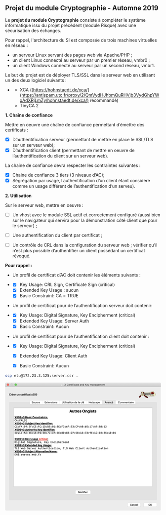## Projet du module Cryptographie - Automne 2019

Le **projet du module Cryptographie** consiste à compléter le système informatique issu du projet précédent (module Risque) avec une sécurisation des échanges.

Pour rappel, l'architecture du SI est composée de trois machines virtuelles en réseau :

- un serveur Linux servant des pages web via Apache/PHP ;
- un client Linux connecté au serveur par un premier réseau, vmbr0 ;
- un client Windows connecté au serveur par un second réseau, vmbr1.



Le but du projet est de déployer TLS/SSL dans le serveur web en utilisant un des deux logiciel suivants :

- - XCA ([https://hohnstaedt.de/xca/](https://antispam.utc.fr/proxy/2/QmVydHJhbmQuRHVjb3VydGhpYWxAdXRjLmZy/hohnstaedt.de/xca/) recommandé)
  - TinyCA 2



**1. Chaîne de confiance**

Mettre en oeuvre une chaîne de confiance permettant d’émettre des certificats :

* [x] D’authentification serveur (permettant de mettre en place le SSL/TLS sur un serveur web);
* [x] D’authentification client (permettant de mettre en oeuvre de l’authentification du client sur un serveur web).

La chaine de confiance devra respecter les contraintes suivantes :

* [x] Chaine de confiance 3 tiers (3 niveaux d’AC);
* [x] Ségrégation par usage, l’authentification d’un client étant considéré comme un usage différent de l’authentification d’un serveu).

**2. Utilisation**

Sur le serveur web, mettre en oeuvre :

* [ ] Un vhost avec le module SSL actif et correctement configuré (aussi bien sur le navigateur qui servira pour la démonstration côté client que pour le serveur) ;

  

* [ ] Une authentification du client par certificat ;

* [ ] Un contrôle de CRL dans la configuration du serveur web ; vérifier qu’il n’est plus possible d’authentifier un client possédant un certificat révoqué.

**Pour rappel :**

- Un profil de certificat d’AC doit contenir les éléments suivants :

- * [x] Key Usage: CRL Sign, Certificate Sign (critical)
  * [x] Extended Key Usage : aucun
  * [x] Basic Constraint: CA = TRUE

- Un profil de certificat pour de l’authentification serveur doit contenir:

- * [x] Key Usage: Digital Signature, Key Encipherment (critical)
  * [x] Extended Key Usage: Server Auth
  * [x] Basic Constraint: Aucun

- Un profil de certificat pour de l’authentification client doit contenir :

- * [x] Key Usage: Digital Signature, Key Encipherment (critical)
  * [x] Extended Key Usage: Client Auth
  * [x] Basic Constraint: Aucun





```bash
scp etu@172.23.3.125:server.csr .
```

![image-20191123163827758](./img//image-20191123163827758.png)
